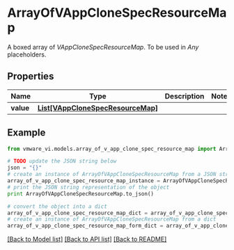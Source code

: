 # ArrayOfVAppCloneSpecResourceMap

A boxed array of *VAppCloneSpecResourceMap*. To be used in *Any* placeholders. 

## Properties
Name | Type | Description | Notes
------------ | ------------- | ------------- | -------------
**value** | [**List[VAppCloneSpecResourceMap]**](VAppCloneSpecResourceMap.md) |  | 

## Example

```python
from vmware_vi.models.array_of_v_app_clone_spec_resource_map import ArrayOfVAppCloneSpecResourceMap

# TODO update the JSON string below
json = "{}"
# create an instance of ArrayOfVAppCloneSpecResourceMap from a JSON string
array_of_v_app_clone_spec_resource_map_instance = ArrayOfVAppCloneSpecResourceMap.from_json(json)
# print the JSON string representation of the object
print ArrayOfVAppCloneSpecResourceMap.to_json()

# convert the object into a dict
array_of_v_app_clone_spec_resource_map_dict = array_of_v_app_clone_spec_resource_map_instance.to_dict()
# create an instance of ArrayOfVAppCloneSpecResourceMap from a dict
array_of_v_app_clone_spec_resource_map_form_dict = array_of_v_app_clone_spec_resource_map.from_dict(array_of_v_app_clone_spec_resource_map_dict)
```
[[Back to Model list]](../README.md#documentation-for-models) [[Back to API list]](../README.md#documentation-for-api-endpoints) [[Back to README]](../README.md)


